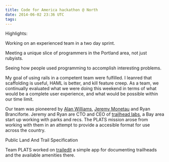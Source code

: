 ```yaml
---
title: Code for America hackathon @ North
date: 2014-06-02 23:36 UTC
tags:
---
```

Highlights:

Working on an experienced team in a two day sprint.

Meeting a unique slice of programmers in the Portland area, not just rubyists.

Seeing how people used programming to accomplish interesting problems.

My goal of using rails in a competent team were fulfilled. I leanred that scaffolding is useful, HAML is better, and kill feature creep. As a team, we continually evaluated what we were doing this weekend in terms of what would be a complete user experience, and what would be possible within our time limit.</p>

Our team was pioneered by [Alan Williams](http://www.codeforamerica.org/blog/author/alanw/), [Jeremy Monetau](https://github.com/jmoe) and Ryan Branciforte. Jeremy and Ryan are CTO and CEO of [trailhead labs](http://www.trailheadlabs.com/), a Bay area start up working with parks and recs. The PLATS mission arose from working with them in an attempt to provide a accesible format for use across the country.

Public Land And Trail Specification

Team PLATS worked on [trailedit](http://trailheadit.trailheadlabs.com/trailheads) a simple app for documenting trailheads and the available amenities there.
